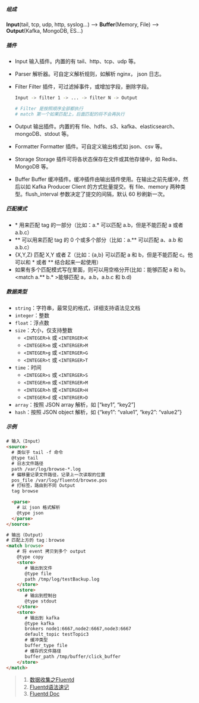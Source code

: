 ##### 组成

**Input**(tail, tcp, udp, http, syslog…) –>  **Buffer**(Memory, File) –> **Output**(Kafka, MongoDB, ES…)

##### 插件

- Input 
  输入插件。内置的有 tail、http、tcp、udp 等。

- Parser 
  解析器。可自定义解析规则，如解析 nginx， json 日志。

- Filter 
  Filter 插件，可过滤掉事件，或增加字段，删除字段。

  ```bash
  Input -> filter 1 -> ... -> filter N -> Output
  
  # Filter 是按照顺序全部都执行
  # match 第一个如果匹配上，后面匹配的将不会再执行
  ```

- Output 
  输出插件。内置的有 file、hdfs、s3、kafka、elasticsearch、mongoDB、stdout 等。

- Formatter 
  Formatter 插件。可自定义输出格式如 json、csv 等。

- Storage 
  Storage 插件可将各状态保存在文件或其他存储中，如 Redis、MongoDB 等。

- Buffer 
  Buffer 缓冲插件。缓冲插件由输出插件使用。在输出之前先缓冲，然后以如 Kafka Producer Client 的方式批量提交。有 file、memory 两种类型。flush_interval 参数决定了提交的间隔，默认 60 秒刷新一次。

##### 匹配模式

- \* 用来匹配 tag 的一部分（比如：a.\* 可以匹配 a.b，但是不能匹配 a 或者 a.b.c）
- \*\* 可以用来匹配 tag 的 0 个或多个部分（比如：a.\*\* 可以匹配 a、a.b 和 a.b.c）
- {X,Y,Z} 匹配 X,Y 或者 Z（比如：{a,b} 可以匹配 a 和 b，但是不能匹配 c。他可以和 \* 或者 \*\* 结合起来一起使用）
- 如果有多个匹配模式写在里面，则可以用空格分开(比如：能够匹配 a 和 b。<match a.\*\* b.\* >能够匹配 a，a.b，a.b.c 和 b.d)

##### 数据类型

- `string`：字符串，最常见的格式，详细支持语法见文档
- `integer`：整数
- `float`：浮点数
- `size`：大小，仅支持整数
  - `<INTEGER>k` 或 `<INTERGER>K`
  - `<INTEGER>m` 或 `<INTERGER>M`
  - `<INTEGER>g` 或 `<INTERGER>G`
  - `<INTEGER>t` 或 `<INTERGER>T`
- `time`：时间
  - `<INTEGER>s` 或 `<INTERGER>S`
  - `<INTEGER>m` 或 `<INTERGER>M`
  - `<INTEGER>h` 或 `<INTERGER>H`
  - `<INTEGER>d` 或 `<INTERGER>D`
- `array`：按照 JSON array 解析，如 [“key1”, “key2”]
- `hash`：按照 JSON object 解析，如 {“key1”: “value1”, “key2”: “value2”}

##### 示例

```html
# 输入（Input）
<source>
  # 类似于 tail -f 命令
  @type tail
  # 日志文件路径
  path /var/log/browse-*.log
  # 偏移量记录文件路径，记录上一次读取的位置
  pos_file /var/log/fluentd/browse.pos
  # 打标签，路由到不同 Output
  tag browse

  <parse>
    # 以 json 格式解析
    @type json
  </parse>
</source>

# 输出（Output）
# 匹配上方的 tag：browse
<match browse>
    # 将 event 拷贝到多个 output
    @type copy
    <store>
       # 输出到文件
       @type file
       path /tmp/log/testBackup.log
    </store>
    <store>
       # 输出到控制台
       @type stdout
    </store>
    <store>
       # 输出到 kafka
       @type kafka
       brokers node1:6667,node2:6667,node3:6667
       default_topic testTopic3
       # 缓冲类型
       buffer_type file
       # 缓存的文件路径
       buffer_path /tmp/buffer/click_buffer
    </store>
</match>
```



> 1. [数据收集之Fluentd](https://blog.csdn.net/wangpei1949/article/details/81841431)
> 2. [Fluentd语法速记](https://blog.csdn.net/luanpeng825485697/article/details/83339985)
> 3. [Fluentd Doc]([https://docs.fluentd.org](https://docs.fluentd.org/))
